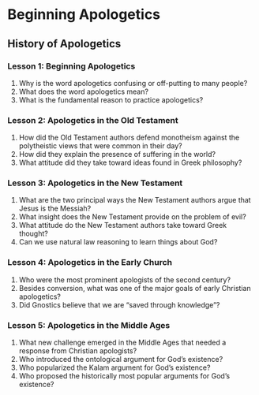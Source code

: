# Beginning Apologetics

## History of Apologetics

### Lesson 1: Beginning Apologetics

1. Why is the word apologetics confusing or off-putting to many people?
2. What does the word apologetics mean?
3. What is the fundamental reason to practice apologetics?

### Lesson 2: Apologetics in the Old Testament

1. How did the Old Testament authors defend monotheism against the
polytheistic views that were common in their day?
2. How did they explain the presence of suffering in the world?
3. What attitude did they take toward ideas found in Greek philosophy?

### Lesson 3: Apologetics in the New Testament

1. What are the two principal ways the New Testament authors argue
that Jesus is the Messiah?
2. What insight does the New Testament provide on the problem of evil?
3. What attitude do the New Testament authors take toward Greek
thought?
4. Can we use natural law reasoning to learn things about God?

### Lesson 4: Apologetics in the Early Church

1. Who were the most prominent apologists of the second century?
2. Besides conversion, what was one of the major goals of early
Christian apologetics?
3. Did Gnostics believe that we are “saved through knowledge”?

### Lesson 5: Apologetics in the Middle Ages

1. What new challenge emerged in the Middle Ages that needed a
response from Christian apologists?
2. Who introduced the ontological argument for God’s existence?
3. Who popularized the Kalam argument for God’s existence?
4. Who proposed the historically most popular arguments for God’s
existence?
